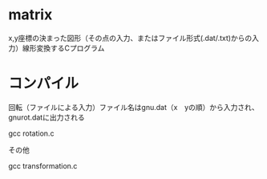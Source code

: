 # matrix
x,y座標の決まった図形（その点の入力、またはファイル形式(.dat/.txt)からの入力）線形変換するCプログラム
# コンパイル
回転（ファイルによる入力）ファイル名はgnu.dat（x　yの順）から入力され、gnurot.datに出力される

gcc rotation.c 

その他

gcc transformation.c 
